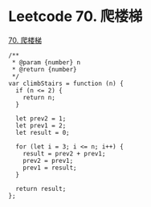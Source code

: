 # Leetcode 70. 爬楼梯

[70. 爬楼梯](https://leetcode-cn.com/problems/climbing-stairs/)

```
/**
 * @param {number} n
 * @return {number}
 */
var climbStairs = function (n) {
  if (n <= 2) {
    return n;
  }

  let prev2 = 1;
  let prev1 = 2;
  let result = 0;

  for (let i = 3; i <= n; i++) {
    result = prev2 + prev1;
    prev2 = prev1;
    prev1 = result;
  }

  return result;
};
```